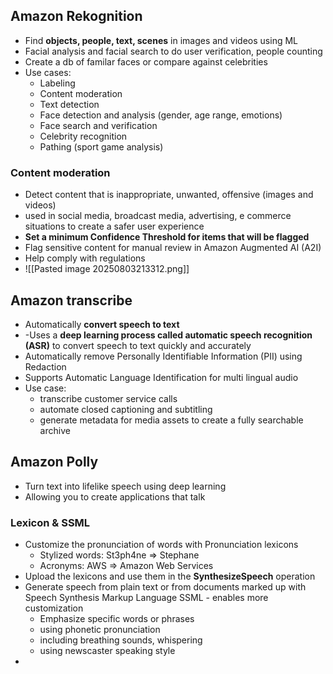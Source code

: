 ## Amazon Rekognition
- Find **objects, people, text, scenes** in images and videos using ML
- Facial analysis and facial search to do user verification, people counting
- Create a db of familar faces or compare against celebrities
- Use cases:
	- Labeling
	- Content moderation
	- Text detection
	- Face detection and analysis (gender, age range, emotions)
	- Face search and verification
	- Celebrity recognition
	- Pathing (sport game analysis)
### Content moderation
- Detect content that is inappropriate, unwanted, offensive (images and videos)
- used in social media, broadcast media, advertising, e commerce situations to create a safer user experience
- **Set a minimum Confidence Threshold for items that will be flagged**
- Flag sensitive content for manual review in Amazon Augmented AI (A2I)
- Help comply with regulations
- ![[Pasted image 20250803213312.png]]
## Amazon transcribe
- Automatically **convert speech to text**
- -Uses a **deep learning process called automatic speech recognition (ASR)** to convert speech to text quickly and accurately
- Automatically remove Personally Identifiable Information (PII) using Redaction
- Supports Automatic Language Identification for multi lingual audio
- Use case:
	- transcribe customer service calls
	- automate closed captioning and subtitling
	- generate metadata for media assets to create a fully searchable archive


## Amazon Polly
- Turn text into lifelike speech using deep learning
- Allowing you to create applications that talk

### Lexicon & SSML
- Customize the pronunciation of words with Pronunciation lexicons
	- Stylized words:  St3ph4ne => Stephane
	- Acronyms: AWS => Amazon Web Services
- Upload the lexicons and use them in the **SynthesizeSpeech** operation
- Generate speech from plain text or from documents marked up with Speech Synthesis Markup Language SSML - enables more customization
	- Emphasize specific words or phrases
	- using phonetic pronunciation
	- including breathing sounds, whispering
	- using newscaster speaking style
- 